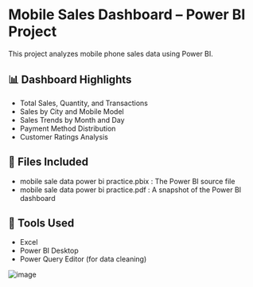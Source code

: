 # Mobile Sales Dashboard – Power BI Project

This project analyzes mobile phone sales data using Power BI.

## 📊 Dashboard Highlights
- Total Sales, Quantity, and Transactions
- Sales by City and Mobile Model
- Sales Trends by Month and Day
- Payment Method Distribution
- Customer Ratings Analysis

## 📁 Files Included

- mobile sale data power bi practice.pbix : The Power BI source file
- mobile sale data power bi practice.pdf : A snapshot of the Power BI dashboard


## 🔧 Tools Used
- Excel
- Power BI Desktop
- Power Query Editor (for data cleaning)


![image](https://github.com/user-attachments/assets/a29c0f74-b6f4-46a4-b66a-8409a8c1cecf)



